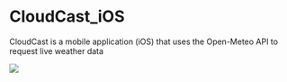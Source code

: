 # CloudCast_iOS
CloudCast is a mobile application (iOS) that uses the Open-Meteo API to request live weather data 

![]([https://github.com/AndrewLamCS/CloudCast_iOS/blob/main/CloudCast.gif)
